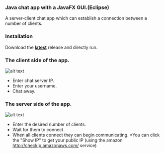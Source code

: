 ### Java chat app with a JavaFX GUI.(Eclipse)

A server-client chat app which can establish a connection between a number of clients.

### Installation
Download the **[latest](https://github.com/Vando7/Java-chat-app-with-JavaFX-GUI/releases/tag/1.0)** release and directly run.

### The client side of the app.
![alt text](https://i.imgur.com/TswRsGi.png)

- Enter chat server IP.
- Enter your username.
- Chat away.
### The server side of the app.
![alt text](https://i.imgur.com/Y3iAfWZ.png)

- Enter the desired number of clients.
- Wait for them to connect.
- When all clients connect they can begin communicating.
*You can click the "Show IP" to get your public IP (using the amazon http://checkip.amazonaws.com/ service)
